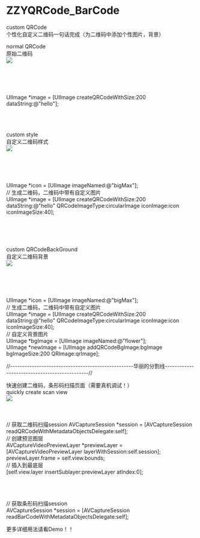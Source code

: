# ZZYQRCode_BarCode

custom QRCode<br>
个性化自定义二维码一句话完成（为二维码中添加个性图片，背景）<br>

normal QRCode<br>
原始二维码 <br>
![](https://github.com/zhang28602/ZZYQRCode_BarCode/raw/master/Screenshots/imag1.png)

<br>
<br>
<br>
<br>
UIImage *image = [UIImage createQRCodeWithSize:200 dataString:@"hello"];
<br>
<br>
<br>
<br>

custom style<br>
自定义二维码样式 <br>
![](https://github.com/zhang28602/ZZYQRCode_BarCode/raw/master/Screenshots/image2.png)

<br>
<br>
<br>
<br>
UIImage *icon = [UIImage imageNamed:@"bigMax"];<br>
// 生成二维码，二维码中带有自定义图片<br>
UIImage *image = [UIImage createQRCodeWithSize:200 dataString:@"hello" QRCodeImageType:circularImage iconImage:icon iconImageSize:40];<br>
<br>
<br>
<br>
<br>

custom QRCodeBackGround<br>
自定义二维码背景<br>
![](https://github.com/zhang28602/ZZYQRCode_BarCode/raw/master/Screenshots/image3.png)

<br>
<br>
<br>
<br>
UIImage *icon = [UIImage imageNamed:@"bigMax"];<br>
// 生成二维码，二维码中带有自定义图片<br>
UIImage *image = [UIImage createQRCodeWithSize:200 dataString:@"hello" QRCodeImageType:circularImage iconImage:icon iconImageSize:40];<br>
// 自定义背景图片<br>
 UIImage *bgImage = [UIImage imageNamed:@"flower"];<br>
UIImage *newImage = [UIImage addQRCodeBgImage:bgImage bgImageSize:200 QRImage:qrImage];<br>

//---------------------------------------------------华丽的分割线----------------------------------------------//<br>

快速创建二维码，条形码扫描页面（需要真机调试！）<br>
quickly create scan view <br>
![](https://github.com/zhang28602/ZZYQRCode_BarCode/raw/master/Screenshots/scan.png)
<br>
<br>
<br>
<br>
// 获取二维码扫描session
AVCaptureSession *session = [AVCaptureSession readQRCodeWithMetadataObjectsDelegate:self];<br>
// 创建预览图层<br>
AVCaptureVideoPreviewLayer *previewLayer = [AVCaptureVideoPreviewLayer layerWithSession:self.session];<br>
previewLayer.frame = self.view.bounds;<br>
// 插入到最底层<br>
[self.view.layer insertSublayer:previewLayer atIndex:0];<br>

<br>
<br>
<br>
// 获取条形码扫描session<br>
AVCaptureSession *session = [AVCaptureSession readBarCodeWithMetadataObjectsDelegate:self];<br>


更多详细用法请看Demo！！

